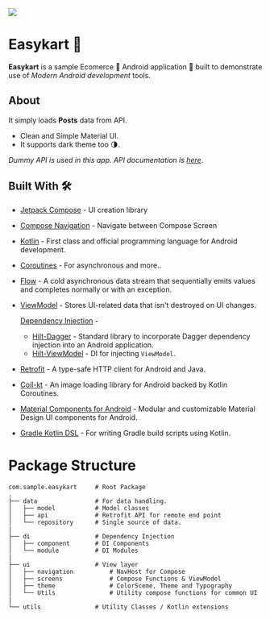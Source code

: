 ![](media/FoodiumHeader.png)

# Easykart 👜 


**Easykart** is a sample Ecomerce 👜 Android application 📱 built to demonstrate use of *Modern Android development* tools.  



## About
It simply loads **Posts** data from API.  
- Clean and Simple Material UI.
- It supports dark theme too 🌗.

*Dummy API is used in this app. API documentation is [here](https://fakestoreapi.com/docs)*.

## Built With 🛠
- [Jetpack Compose](https://developer.android.com/jetpack/compose) - UI creation library
- [Compose Navigation](https://developer.android.com/jetpack/compose/navigation) - Navigate between Compose Screen
- [Kotlin](https://kotlinlang.org/) - First class and official programming language for Android development.
- [Coroutines](https://kotlinlang.org/docs/reference/coroutines-overview.html) - For asynchronous and more..
- [Flow](https://kotlin.github.io/kotlinx.coroutines/kotlinx-coroutines-core/kotlinx.coroutines.flow/-flow/) - A cold asynchronous data stream that sequentially emits values and completes normally or with an exception.
- [ViewModel](https://developer.android.com/topic/libraries/architecture/viewmodel) - Stores UI-related data that isn't destroyed on UI changes. 
  
  [Dependency Injection](https://developer.android.com/training/dependency-injection) - 
  - [Hilt-Dagger](https://dagger.dev/hilt/) - Standard library to incorporate Dagger dependency injection into an Android application.
  - [Hilt-ViewModel](https://developer.android.com/training/dependency-injection/hilt-jetpack) - DI for injecting `ViewModel`.
- [Retrofit](https://square.github.io/retrofit/) - A type-safe HTTP client for Android and Java.
- [Coil-kt](https://coil-kt.github.io/coil/) - An image loading library for Android backed by Kotlin Coroutines.
- [Material Components for Android](https://github.com/material-components/material-components-android) - Modular and customizable Material Design UI components for Android.
- [Gradle Kotlin DSL](https://docs.gradle.org/current/userguide/kotlin_dsl.html) - For writing Gradle build scripts using Kotlin.


# Package Structure
    
    com.sample.easykart     # Root Package
    .
    ├── data                # For data handling.
    │   ├── model           # Model classes
    │   ├── api             # Retrofit API for remote end point        
    │   └── repository      # Single source of data.
    |
    ├── di                  # Dependency Injection            
    │   ├── component       # DI Components       
    │   └── module          # DI Modules
    |
    ├── ui                  # View layer 
    │   ├── navigation          # NavHost for Compose
    │   ├── screens             # Compose Functions & ViewModel 
    │   ├── theme               # ColorSceme, Theme and Typography
    │   └── Utils               # Utility compose functions for common UI
    |
    └── utils               # Utility Classes / Kotlin extensions

    


